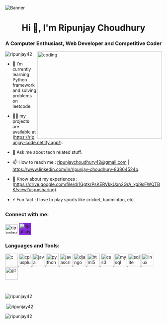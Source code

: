 ![Banner](https://i.postimg.cc/sgx09cR4/banner.png)
<h1 align="center">Hi 👋, I'm Ripunjay Choudhury</h1>
<h3 align="center">A Computer Enthusiast, Web Developer and Competitive Coder</h3>
<link rel="stylesheet" href="https://cdn.jsdelivr.net/gh/devicons/devicon@v2.15.1/devicon.min.css">
 <img  align="right" alt="coding" width="400" height="280" src="https://coindsyz.com/wp-content/uploads/2022/03/1584023795.gif">
 <p align="left"> <img src="https://komarev.com/ghpvc/?username=ripunjay42&label=Profile%20views&color=0e75b6&style=flat" alt="ripunjay42" /> </p>
<!-- <p align="left"> <a href="https://twitter.com/" target="blank"><img src="https://img.shields.io/twitter/follow/?logo=twitter&style=for-the-badge" alt="" /></a> </p>-->

- 🌱 I’m currently learning Python framework and solving problems on leetcode.

- 👨‍💻 my projects are available at (https://ripunjay-code.netlify.app/).

- 💬 Ask me about tech related stuff.

- 📫 How to reach me : ripunjaychoudhury42@gmail.com || https://www.linkedin.com/in/ripunjay-choudhury-83864524b.

- 📄 Know about my experiences : (https://drive.google.com/file/d/1GgtkrPsKERVkkUxn2GrA_xgi9sFWQTBK/view?usp=sharing).

- ⚡ Fun fact : I love to play sports like cricket, badminton, etc.

<h3 align="left">Connect with me:</h3>
<p align="left">
<a href="https://www.linkedin.com/in/ripunjay-choudhury-83864524b" target="blank"><img align="center" src="https://cdn.jsdelivr.net/gh/devicons/devicon/icons/linkedin/linkedin-original.svg" alt="ripunjay choudhury" height="30" width="40" /></a>
<a href="https://github.com/Ripunjay42" target="blank">
<img align="center" src="https://img.icons8.com/color-glass/48/000000/github--v1.png" alt="ripunjay choudhury" height="40" width="40" style="background-color: blueviolet;" /></a>
</p>

<h3 align="left">Languages and Tools:</h3>
<p align="left"> <a href="https://www.cprogramming.com/" target="_blank" rel="noreferrer"> 
 <img src="https://cdn.jsdelivr.net/gh/devicons/devicon/icons/c/c-original.svg" alt="c" width="40" height="40"/> </a> 
<a href="https://www.w3schools.com/cpp/" target="_blank" rel="noreferrer"> 
  <img src="https://cdn.jsdelivr.net/gh/devicons/devicon/icons/cplusplus/cplusplus-original.svg" alt="cplusplus" width="40" height="40"/> </a>
<a href="https://www.java.com" target="_blank" rel="noreferrer"> 
    <img src="https://cdn.jsdelivr.net/gh/devicons/devicon/icons/java/java-original.svg" alt="java" width="40" height="40"/> </a> 
<a href="https://www.python.org" target="_blank" rel="noreferrer"> 
    <img src="https://cdn.jsdelivr.net/gh/devicons/devicon/icons/python/python-original.svg" alt="python" width="40" height="40"/> </a>
<a href="https://developer.mozilla.org/en-US/docs/Web/JavaScript" target="_blank" rel="noreferrer"> 
    <img src="https://cdn.jsdelivr.net/gh/devicons/devicon/icons/javascript/javascript-original.svg" alt="javascript" width="40" height="40"/> </a> 
<a href="https://www.djangoproject.com/" target="_blank" rel="noreferrer"> 
  <img   src="https://cdn.jsdelivr.net/gh/devicons/devicon/icons/django/django-plain.svg" alt="django" width="40" height="40"/> </a>
 <a href="https://www.w3.org/html/" target="_blank" rel="noreferrer"> 
   <img src="https://cdn.jsdelivr.net/gh/devicons/devicon/icons/html5/html5-original.svg" alt="html5" width="40" height="40"/> </a> 
<a href="https://www.w3schools.com/css/" target="_blank" rel="noreferrer"> 
  <img src="https://cdn.jsdelivr.net/gh/devicons/devicon/icons/css3/css3-original.svg" alt="css3" width="40" height="40"/> </a>
<a href="https://www.mysql.com/" target="_blank" rel="noreferrer"> 
    <img src="https://cdn.jsdelivr.net/gh/devicons/devicon/icons/mysql/mysql-original.svg" alt="mysql" width="40" height="40"/> </a> 
 <a href="https://www.sqlite.org/" target="_blank" rel="noreferrer"> 
    <img src="https://cdn.jsdelivr.net/gh/devicons/devicon/icons/sqlite/sqlite-original.svg" alt="sqlite" width="40" height="40"/> </a>
 <a href="https://www.linux.org/" target="_blank" rel="noreferrer"> 
  <img src="https://cdn.jsdelivr.net/gh/devicons/devicon/icons/linux/linux-original.svg" alt="linux" width="40" height="40"/> </a> 
<a href="https://git-scm.com/" target="_blank" rel="noreferrer"> 
  <img src="https://cdn.jsdelivr.net/gh/devicons/devicon/icons/git/git-original.svg" alt="git" width="40" height="40"/> 
</a> 
 </p><br>
<p align="left"><img align="center" src="https://github-readme-stats.vercel.app/api/top-langs?username=ripunjay42&show_icons=true&locale=en&layout=compact&theme=tokyonight" alt="ripunjay42" /></p>
<p align="left">&nbsp;<img align="center" src="https://github-readme-stats.vercel.app/api?username=ripunjay42&show_icons=true&locale=en&theme=tokyonight" alt="ripunjay42" /></p>
<p align="left"><img align="center" src="https://github-readme-streak-stats.herokuapp.com/?user=Ripunjay42&theme=tokyonight" alt="ripunjay42" /></p>
